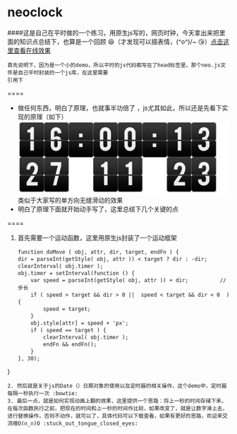 # neoclock
####这是自己在平时做的一个练习，用原生js写的，网页时钟，今天拿出来把里面的知识点总结下，也算是一个回顾
:laughing:（才发现可以插表情，\(^o^)/~ :kissing_heart:）[点击这里查看在线效果](http://www.neove.cc/neoclock/index.html)

    首先说明下，因为是一个小的demo，所以平时的js代码都写在了head标签里，那个neo.js文件是自己平时封装的一个js库，在这里需要
    引用下

====
* 做任何东西，明白了原理，也就事半功倍了 ，js尤其如此，所以还是先看下实现的原理（如下）
![](https://github.com/neove/neoclock/raw/master/neoclock/oo.png)
  类似于大家写的单方向无缝滑动的效果
* 明白了原理下面就开始动手写了，这里总结下几个关键的点

====
1.  首先需要一个运动函数，这里用原生js封装了一个运动框架

    ```
    function doMove ( obj, attr, dir, target, endFn ) {
    dir = parseInt(getStyle( obj, attr )) < target ? dir : -dir;
    clearInterval( obj.timer );
    obj.timer = setInterval(function () {
        var speed = parseInt(getStyle( obj, attr )) + dir;			// 步长
        if ( speed > target && dir > 0 ||  speed < target && dir < 0  ) {
            speed = target;
        }
        obj.style[attr] = speed + 'px';
        if ( speed == target ) {
            clearInterval( obj.timer );
            endFn && endFn();
        }
    }, 30);
}
```
2. 然后就是关于js的Date（）日期对象的使用以及定时器的相关操作，这个demo中，定时器每隔一秒执行一次 :bowtie:
3. 最后一点，就是如何实现动画上翻的效果，这里提供一个思路：将上一秒的时间存储下来，在每次函数执行之前，把现在的时间和上一秒的时间作比较，如果改变了，就是让数字滑上去，进行替换操作，否则不动作，就可以了，具体代码可以下载查看，如果有更好的思路，欢迎来交流哦O(∩_∩)O :stuck_out_tongue_closed_eyes:






